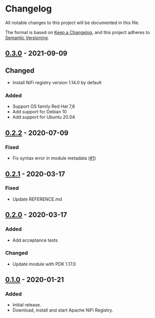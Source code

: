 # Changelog

All notable changes to this project will be documented in this file.

The format is based on [Keep a Changelog](https://keepachangelog.com/en/1.0.0/),
and this project adheres to [Semantic Versioning](https://semver.org/spec/v2.0.0.html).

## [0.3.0] - 2021-09-09

## Changed

* Install NiFi registry version 1.14.0 by default

### Added

* Support OS family Red Hat 7,8
* Add support for Debian 10
* Add support for Ubuntu 20.04

## [0.2.2] - 2020-07-09

### Fixed

  * Fix syntax error in module metadata ([#1])

## [0.2.1] - 2020-03-17

### Fixed

  * Update REFERENCE.md

## [0.2.0] - 2020-03-17

### Added

* Add acceptance tests

### Changed

* Update module with PDK 1.17.0

## [0.1.0] - 2020-01-21

### Added

* Initial release.
* Download, install and start Apache NiFi Registry.

[unreleased]: https://github.com/ssm/ssm-nifi_registry/compare/0.3.0...main
[0.3.0]: https://github.com/ssm/ssm-nifi_registry/compare/0.2.2...0.3.0
[0.2.2]: https://github.com/ssm/ssm-nifi_registry/compare/0.2.1...0.2.2
[0.2.1]: https://github.com/ssm/ssm-nifi_registry/compare/0.2.0...0.2.1
[0.2.0]: https://github.com/ssm/ssm-nifi_registry/compare/0.1.0...0.2.0
[0.1.0]: https://github.com/ssm/ssm-nifi_registry/commits/0.1.0

[#1]: https://github.com/ssm/ssm-nifi_registry/pull/1
